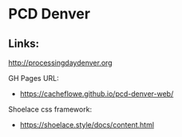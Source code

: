 # PCD Denver

## Links:

http://processingdaydenver.org

GH Pages URL:
* https://cacheflowe.github.io/pcd-denver-web/

Shoelace css framework:
* https://shoelace.style/docs/content.html
